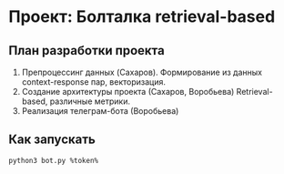 # Проект: Болталка retrieval-based

## План разработки проекта

1. Препроцессинг данных (Cахаров).
Формирование из данных context-response пар, векторизация.
2. Создание архитектуры проекта (Сахаров, Воробьева) Retrieval-based, различные метрики.
4. Реализация телеграм-бота (Воробьева)

## Как запускать
```
python3 bot.py %token%
```
